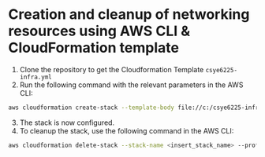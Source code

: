 # Creation and cleanup of networking resources using AWS CLI & CloudFormation template

1. Clone the repository to get the Cloudformation Template ```csye6225-infra.yml```
2. Run the following command with the relevant parameters in the AWS CLI:

```bash
aws cloudformation create-stack --template-body file://c:/csye6225-infra.yml --stack-name test3 --profile <insert_profile> --region <insert_region> arameterKey=EnvironmentName,ParameterValue=MyVPC ParameterKey=VpcCIDR,ParameterValue=10.0.0.0/16 ParameterKey=PublicSubnet1CIDR,ParameterValue=10.0.1.0/24 ParameterKey=PublicSubnet2CIDR,ParameterValue=10.0.2.0/24 ParameterKey=PublicSubnet3CIDR,ParameterValue=10.0.3.0/24
```

3. The stack is now configured. 
4. To cleanup the stack, use the following command in the AWS CLI:

```bash
aws cloudformation delete-stack --stack-name <insert_stack_name> --profile <insert_profile> --region <insert_region>
```
